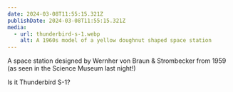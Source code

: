 ```yaml
---
date: 2024-03-08T11:55:15.321Z
publishDate: 2024-03-08T11:55:15.321Z
media:
  - url: thunderbird-s-1.webp
    alt: A 1960s model of a yellow doughnut shaped space station
---
```

A space station designed by Wernher von Braun & Strombecker from 1959 (as seen in the Science Museum last night!)

Is it Thunderbird S-1?
